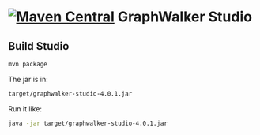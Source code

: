 [![Maven Central](https://maven-badges.herokuapp.com/maven-central/org.graphwalker/graphwalker-studio/badge.svg)](https://maven-badges.herokuapp.com/maven-central/org.graphwalker/graphwalker-studio)
GraphWalker Studio
==================

## Build Studio

```bash
mvn package
```

The jar is in:
```bash
target/graphwalker-studio-4.0.1.jar
```

Run it like:
```bash
java -jar target/graphwalker-studio-4.0.1.jar
```
